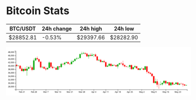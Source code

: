 # Bitcoin Stats

BTC/USDT|24h change|24h high|24h low|
|---|---|---|---|
|$28852.81|-0.53%|$29397.66|$28282.90|

<img src="./chart.svg">
